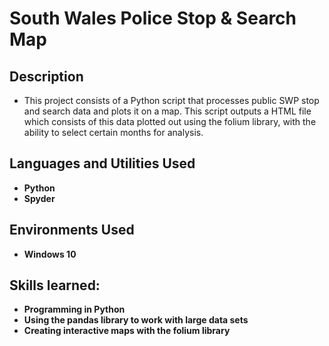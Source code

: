 <h1>South Wales Police Stop & Search Map</h1>

<h2>Description</h2>

- This project consists of a Python script that processes public SWP stop and search data and plots it on a map. This script outputs a HTML file which consists of this data plotted out using the folium library, with the ability to select certain months for analysis.

<h2>Languages and Utilities Used</h2>

- <b>Python</b> 
- <b>Spyder</b>

<h2>Environments Used </h2>

- <b>Windows 10</b>

<h2>Skills learned:</h2>

- <b>Programming in Python</b>
- <b>Using the pandas library to work with large data sets</b>
- <b>Creating interactive maps with the folium library</b>

<!--
 ```diff
- text in red
+ text in green
! text in orange
# text in gray
@@ text in purple (and bold)@@
```
--!>
